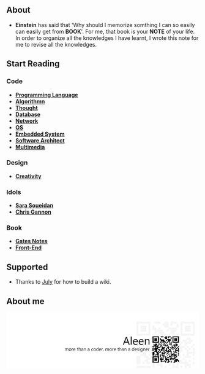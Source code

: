 ## About
- **Einstein** has said that 'Why should I memorize somthing I can so easily can   easily get from **BOOK**'. For me, that book is your **NOTE** of your life. In order to organize all the knowledges I have learnt, I wrote this note for me to revise all the knowledges.

## Start Reading
### Code
 * [**Programming Language**](./Programming/Programming%20Menu.md)
 * [**Algorithmn**](./Algorithmn/Algorithmn%20Menu.md)
 * [**Thought**](./Thought/Thought%20Menu.md)
 * [**Database**](./Database/Database.md)
 * [**Network**](./Network/Network.md)
 * [**OS**](./OS/OS.md)
 * [**Embedded System**](./Embedded_System/Embedded_System.md)
 * [**Software Architect**](./Architecture/Architecture.md)
 * [**Multimedia**](./Multimedia/Multimedia.md)

### Design
 * [**Creativity**](./Creativity/Creativity.md)

### Idols
 * [**Sara Soueidan**](http://sarasoueidan.com/)
 * [**Chris Gannon**](http://blog.gannon.tv/)


### Book
 * [**Gates Notes**](http://www.gatesnotes.com/books)
 * [**Front-End**](./frontend/frontend.md)

## Supported
 * Thanks to [July](https://www.github.com/julycoding) for how to build a wiki.

## About me
<a href="http://aleen42.github.io/" target="_blank" ><img src="./pic/tail.gif"></a>
